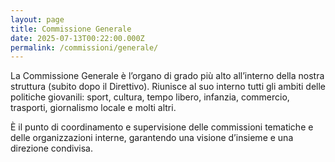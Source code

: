 ```yaml
---
layout: page
title: Commissione Generale
date: 2025-07-13T00:22:00.000Z
permalink: /commissioni/generale/
---
```

La Commissione Generale è l’organo di grado più alto all’interno della nostra struttura (subito dopo il Direttivo). Riunisce al suo interno tutti gli ambiti delle politiche giovanili: sport, cultura, tempo libero, infanzia, commercio, trasporti, giornalismo locale e molti altri.

È il punto di coordinamento e supervisione delle commissioni tematiche e delle organizzazioni interne, garantendo una visione d’insieme e una direzione condivisa.
